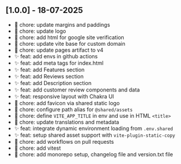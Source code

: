 ## [1.0.0] - 18-07-2025

- 🔧 chore: update margins and paddings
- 🔧 chore: update logo
- 🔧 chore: add html for google site verification
- 🔧 chore: update vite base for custom domain
- 🔧 chore: update pages artifact to v4
- ✨ feat: add envs in github actions
- ✨ feat: add meta tags for index.html
- ✨ feat: add Features section
- ✨ feat: add Reviews section
- ✨ feat: add Description section
- ✨ feat: add customer review components and data
- ✨ feat: responsive layout with Chakra UI
- 🔧 chore: add favicon via shared static logo
- 🔧 chore: configure path alias for `@shared/assets`
- 🔧 chore: define `VITE_APP_TITLE` in env and use in HTML `<title>`
- 🔧 chore: update translations and metadata
- ✨ feat: integrate dynamic environment loading from `.env.shared`
- ✨ feat: setup shared asset support with `vite-plugin-static-copy`
- 🔧 chore: add workflows on pull requests
- 🔧 chore: add vitest
- 🔧 chore: add monorepo setup, changelog file and version.txt file
